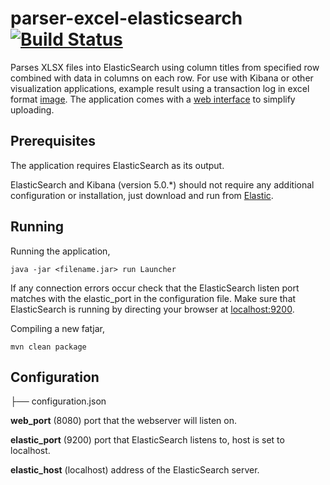 # parser-excel-elasticsearch [![Build Status](https://travis-ci.org/codingchili/parser-excel-elasticsearch.svg?branch=master)](https://travis-ci.org/codingchili/parser-excel-elasticsearch)

Parses XLSX files into ElasticSearch using column titles from specified row combined with data in columns on each row. For use with Kibana or other visualization applications, example result using a transaction log in excel format  [image](https://raw.githubusercontent.com/codingchili/parser-banktrans-es/master/sample-redacted.png). The application comes with a [web interface](https://raw.githubusercontent.com/codingchili/parser-excel-elasticsearch/master/sample-ui.png) to simplify uploading.

## Prerequisites
The application requires ElasticSearch as its output.

ElasticSearch and Kibana (version 5.0.*) should not require any additional configuration or installation, just download and run from [Elastic](https://www.elastic.co/products). 

## Running
Running the application,
```
java -jar <filename.jar> run Launcher
```

If any connection errors occur check that the ElasticSearch listen port matches with the elastic_port in the configuration file. Make sure that ElasticSearch is running by directing your browser at [localhost:9200](http://localhost:9200/_count).

Compiling a new fatjar,
```
mvn clean package
```

## Configuration

├── configuration.json


**web_port** (8080) port that the webserver will listen on. 

**elastic_port** (9200) port that ElasticSearch listens to, host is set to localhost. 

**elastic_host** (localhost) address of the ElasticSearch server.
